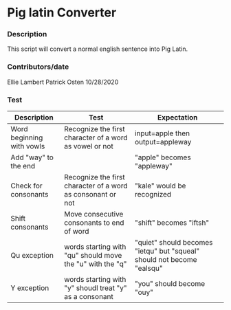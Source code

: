 # Pig latin Converter #
### Description ###
This script will convert a normal english sentence into Pig Latin.

### Contributors/date ###
Ellie Lambert 
Patrick Osten
10/28/2020

### Test ###
| Description | Test | Expectation |
|-------------|------|-------------|
|Word beginning with vowls|Recognize the first character of a word as vowel or not|input=apple then output=appleway|
|Add "way" to the end||"apple" becomes "appleway"|
|Check for consonants|Recognize the first character of a word as consonant or not|"kale" would be recognized|
|Shift consonants|Move consecutive consonants to end of word|"shift" becomes "iftsh"|
|Qu exception|words starting with "qu" should move the "u" with the "q"|"quiet" should becomes "ietqu" but "squeal" should not become "ealsqu"|
Y exception|words starting with "y" shoudl treat "y" as a consonant|"you" should become "ouy"|
